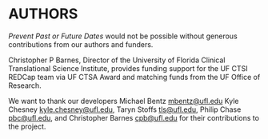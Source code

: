 # AUTHORS

_Prevent Past or Future Dates_ would not be possible without generous contributions from our authors and funders.

Christopher P Barnes, Director of the University of Florida Clinical Translational Science Institute, provides funding support for the UF CTSI REDCap team via UF CTSA Award and matching funds from the UF Office of Research.

We want to thank our developers Michael Bentz mbentz@ufl.edu Kyle Chesney kyle.chesney@ufl.edu, Taryn Stoffs tls@ufl.edu, Philip Chase pbc@ufl.edu, and Christopher Barnes cpb@ufl.edu for their contributions to the project.
